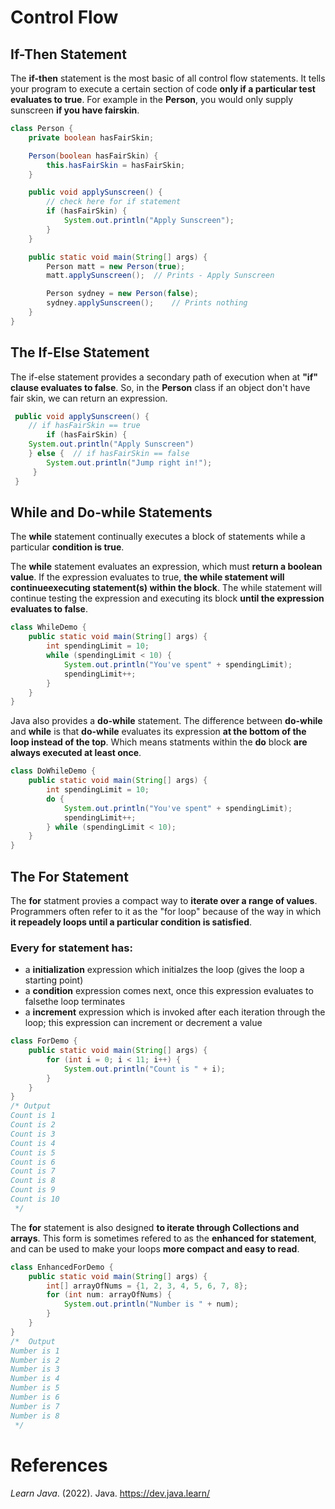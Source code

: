 # Control Flow

## If-Then Statement 
The **if-then** statement is the most basic of all control flow statements. It tells your program to execute a certain section of code **only if a particular test evaluates to true**. For example in the **Person**, you would only supply sunscreen **if you have fairskin**. 

``` java 
class Person {
    private boolean hasFairSkin;

    Person(boolean hasFairSkin) {
        this.hasFairSkin = hasFairSkin;
    }

    public void applySunscreen() {
        // check here for if statement
        if (hasFairSkin) {
            System.out.println("Apply Sunscreen");
        }
    }

    public static void main(String[] args) {
        Person matt = new Person(true);
        matt.applySunscreen();	// Prints - Apply Sunscreen 

        Person sydney = new Person(false);
        sydney.applySunscreen();	// Prints nothing 
    }
}
``` 
## The If-Else Statement 
The if-else statement provides a secondary path of execution when at **"if" clause evaluates to false**. So, in the **Person** class if an object don't have fair skin, we can return an expression. 

``` java 
 public void applySunscreen() {
 	// if hasFairSkin == true 
        if (hasFairSkin) {           
	System.out.println("Apply Sunscreen")      
  	} else {  // if hasFairSkin == false 
        System.out.println("Jump right in!");
     }
 }
``` 

## While and Do-while Statements 
The **while** statement continually executes a block of statements while a particular **condition is true**. 

The **while** statement evaluates an expression, which must **return a boolean value**. If the expression evaluates to true, **the while statement will continueexecuting statement(s) within the block**. The while statement will continue testing the expression and executing its block **until the expression evaluates to false**. 

``` java 
class WhileDemo {
    public static void main(String[] args) {
        int spendingLimit = 10;
        while (spendingLimit < 10) {
            System.out.println("You've spent" + spendingLimit);
            spendingLimit++;
        }
    }
} 
``` 

Java also provides a **do-while** statement. The difference between **do-while** and **while** is that **do-while** evaluates its expression **at the bottom of the loop instead of the top**. Which means statments within the **do** block **are always executed at least once**. 


``` java 
class DoWhileDemo {
    public static void main(String[] args) {
        int spendingLimit = 10;
        do {
            System.out.println("You've spent" + spendingLimit);
            spendingLimit++;
        } while (spendingLimit < 10);
    }
}
``` 

## The For Statement 
The **for** statment provies a compact way to **iterate over a range of values**. Programmers often refer to it as the "for loop" because of the way in which **it repeadely loops until a particular condition is satisfied**. 

### Every for statement has: 
- a **initialization** expression which initialzes the loop (gives the loop a starting point)
- a **condition** expression comes next, once this expression evaluates to falsethe loop terminates
- a **increment** expression which is invoked after each iteration through the loop; this expression can increment or decrement a value

``` java 
class ForDemo { 
    public static void main(String[] args) { 
        for (int i = 0; i < 11; i++) {
            System.out.println("Count is " + i);
        } 
    }
}
/* Output 
Count is 1 
Count is 2 
Count is 3 
Count is 4 
Count is 5 
Count is 6 
Count is 7 
Count is 8 
Count is 9 
Count is 10 
 */
``` 

The **for** statement is also designed **to iterate through Collections and arrays**. This form is sometimes refered to as the **enhanced for statement**, and can be used to make your loops **more compact and easy to read**. 

``` java 
class EnhancedForDemo { 
    public static void main(String[] args) { 
        int[] arrayOfNums = {1, 2, 3, 4, 5, 6, 7, 8}; 
        for (int num: arrayOfNums) {
            System.out.println("Number is " + num);
        }
    }
}
/*  Output 
Number is 1 
Number is 2 
Number is 3 
Number is 4 
Number is 5
Number is 6 
Number is 7 
Number is 8 
 */
``` 

# References 
*Learn Java*. (2022). Java. <https://dev.java.learn/> 
